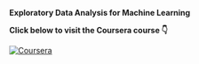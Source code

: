 **Exploratory Data Analysis for Machine Learning**  

**Click below to visit the Coursera course 👇**  

[![Coursera](https://img.shields.io/badge/Coursera-Exploratory%20Data%20Analysis%20for%20ML-blue?style=for-the-badge&logo=Coursera)](https://www.coursera.org/learn/ibm-exploratory-data-analysis-for-machine-learning)  
